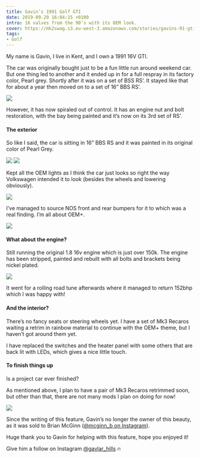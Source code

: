 ```yaml
---
title: Gavin’s 1991 Golf GTI
date: 2019-09-20 16:04:15 +0100
intro: 16 valves from the 90’s with its OEM look.
cover: https://mk2swag.s3.eu-west-3.amazonaws.com/stories/gavins-91-gti-cover.jpg
tags:
- Golf
---
```


My name is Gavin, I live in Kent, and I own a 1991 16V GTI.

The car was originally bought just to be a fun little run around weekend car. But one thing led to another and it ended up in for a full respray in its factory color, Pearl grey. Shortly after it was on a set of BSS RS’. It stayed like that for about a year then moved on to a set of 16” BBS RS’.

![](https://mk2swag.s3.eu-west-3.amazonaws.com/stories/gavins-91-gti-intro.jpg)

However, it has now spiraled out of control. It has an engine nut and bolt restoration, with the bay being painted and it’s now on its 3rd set of RS’.


#### The exterior
So like I said, the car is sitting in 16” BBS RS and it was painted in its original color of Pearl Grey.

![](https://mk2swag.s3.eu-west-3.amazonaws.com/stories/gavins-91-gti-exterior-1.jpg)
![](https://mk2swag.s3.eu-west-3.amazonaws.com/stories/gavins-91-gti-exterior-2.jpg)

Kept all the OEM lights as I think the car just looks so right the way Volkswagen intended it to look (besides the wheels and lowering obviously).

![](https://mk2swag.s3.eu-west-3.amazonaws.com/stories/gavins-91-gti-exterior-3.jpg)

I’ve managed to source NOS front and rear bumpers for it to which was a real finding. I’m all about OEM+.

![](https://mk2swag.s3.eu-west-3.amazonaws.com/stories/gavins-91-gti-exterior-4.jpg)


#### What about the engine?
Still running the original 1.8 16v engine which is just over 150k. The engine has been stripped, painted and rebuilt with all bolts and brackets being nickel plated.

![](https://mk2swag.s3.eu-west-3.amazonaws.com/stories/gavins-91-gti-engine.jpg)

It went for a rolling road tune afterwards where it managed to return 152bhp which I was happy with!


#### And the interior?
There’s no fancy seats or steering wheels yet. I have a set of Mk3 Recaros waiting a retrim in rainbow material to continue with the OEM+ theme, but I haven’t got around them yet.

I have replaced the switches and the heater panel with some others that are back lit with LEDs, which gives a nice little touch.


#### To finish things up
Is a project car ever finished?

As mentioned above, I plan to have a pair of Mk3 Recaros retrimmed soon, but other than that, there are not many mods I plan on doing for now!

![](https://mk2swag.s3.eu-west-3.amazonaws.com/stories/gavins-91-gti-conclusion.jpg)


Since the writing of this feature, Gavin’s no longer the owner of this beauty, as it was sold to Brian McGinn ([@mcginn_b on Instagram](https://www.instagram.com/mcginn_b/)).

Huge thank you to Gavin for helping with this feature, hope you enjoyed it!

Give him a follow on Instagram [@gavlar_hills](https://www.instagram.com/gavlar_hills/) 🔥